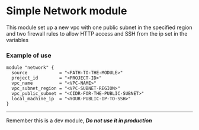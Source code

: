 # **Simple Network module**

This module set up a new vpc with one public subnet in the specified region and two firewall rules to allow HTTP access and SSH from the ip set in the variables

### Example of use

```hcl
module "network" {
  source            = "<PATH-TO-THE-MODULE>"
  project_id        = "<PROJECT-ID>"
  vpc_name          = "<VPC-NAME>"
  vpc_subnet_region = "<VPC-SUBNET-REGION>"
  vpc_public_subnet = "<CIDR-FOR-THE-PUBLIC-SUBNET>"
  local_machine_ip  = "<YOUR-PUBLIC-IP-TO-SSH>"
}
```

---

Remember this is a dev module, **_Do not use it in production_**
